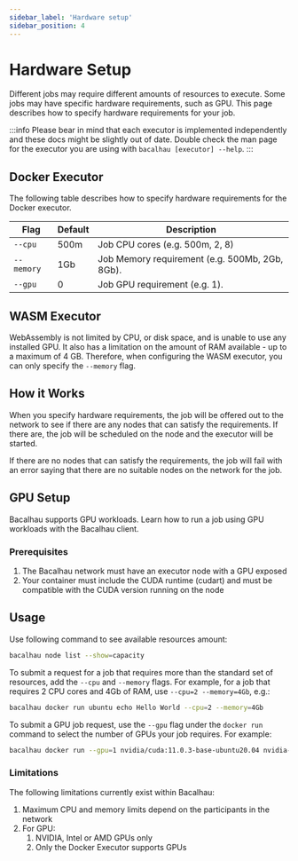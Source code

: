 ```yaml
---
sidebar_label: 'Hardware setup'
sidebar_position: 4
---
```


# Hardware Setup

Different jobs may require different amounts of resources to execute. Some jobs may have specific hardware requirements, such as GPU. This page describes how to specify hardware requirements for your job.

:::info
Please bear in mind that each executor is implemented independently and these docs might be slightly out of date. Double check the man page for the executor you are using with `bacalhau [executor] --help`.
:::

## Docker Executor

The following table describes how to specify hardware requirements for the Docker executor.


Flag | Default | Description
---------|----------|---------
 `--cpu` | 500m | Job CPU cores (e.g. 500m, 2, 8)
 `--memory` | 1Gb | Job Memory requirement (e.g. 500Mb, 2Gb, 8Gb).
 `--gpu` | 0 | Job GPU requirement (e.g. 1).

## WASM Executor

WebAssembly is not limited by CPU, or disk space, and is unable to use any installed GPU. It also has a limitation on the amount of RAM available - up to a maximum of 4 GB. Therefore, when configuring the WASM executor, you can only specify the `--memory` flag.



## How it Works

When you specify hardware requirements, the job will be offered out to the network to see if there are any nodes that can satisfy the requirements. If there are, the job will be scheduled on the node and the executor will be started.


If there are no nodes that can satisfy the requirements, the job will fail with an error saying that there are no suitable nodes on the network for the job.




## GPU Setup

Bacalhau supports GPU workloads. Learn how to run a job using GPU workloads with the Bacalhau client.

### Prerequisites

1. The Bacalhau network must have an executor node with a GPU exposed
2. Your container must include the CUDA runtime (cudart) and must be compatible with the CUDA version running on the node

## Usage

Use following command to see available resources amount:

```bash
bacalhau node list --show=capacity
```

To submit a request for a job that requires more than the standard set of resources, add the `--cpu` and `--memory` flags. For example, for a job that requires 2 CPU cores and 4Gb of RAM, use `--cpu=2 --memory=4Gb`, e.g.:

```bash
bacalhau docker run ubuntu echo Hello World --cpu=2 --memory=4Gb
```

To submit a GPU job request, use the `--gpu` flag under the `docker run` command to select the number of GPUs your job requires. For example:

```bash
bacalhau docker run --gpu=1 nvidia/cuda:11.0.3-base-ubuntu20.04 nvidia-smi
```

### Limitations

The following limitations currently exist within Bacalhau:

1. Maximum CPU and memory limits depend on the participants in the network
2. For GPU:
    1. NVIDIA, Intel or AMD GPUs only
    2. Only the Docker Executor supports GPUs